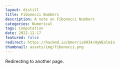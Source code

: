 ```yaml
---
layout: distill
title: Fibonocci Numbers
description: A note on Fibonocci Numbers
categories: Numerical
tags: Computation
date: 2022-12-17
featured: false
redirect: https://hackmd.io/@morris8934/HyWEnlm1n
thumbnail: assets/img/fibonocci.png
---
```


Redirecting to another page.